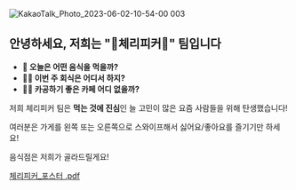 ![KakaoTalk_Photo_2023-06-02-10-54-00 003](https://github.com/CherryPick3r/.github/assets/44383895/d012ac84-0a3f-4a36-a8e8-4e4f7c71eecf)
## 안녕하세요, 저희는 "🍒체리피커🍒" 팀입니다
- **🤔 오늘은 어떤 음식을 먹을까?**
- **🤷‍♀️ 이번 주 회식은 어디서 하지?**
- **🧑‍🎓 카공하기 좋은 카페 어디 없을까?**


저희 체리피커 팀은 **먹는 것에 진심**인 늘 고민이 많은 요즘 사람들을 위해 탄생했습니다!

여러분은 가게를 왼쪽 또는 오른쪽으로 스와이프해서 싫어요/좋아요를 즐기기만 하세요!

음식점은 저희가 골라드릴게요!


[체리피커_포스터 .pdf](https://github.com/CherryPick3r/.github/files/13327908/4._._._._.pdf)
